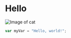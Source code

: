 # Hello
![Image of cat](https://trikky.ru/wp-content/blogs.dir/1/files/2023/03/23/zyro-image-11.jpg)

``` javascript
var myVar = "Hello, world!";
```
